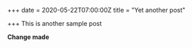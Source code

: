 +++
date = 2020-05-22T07:00:00Z
title = "Yet another post"

+++
This is another sample post

**Change made**